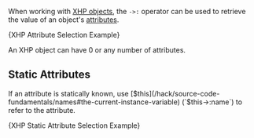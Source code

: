 When working with [XHP objects](/hack/XHP/introduction), the `->:` operator can be used to retrieve the value of an object's [attributes](/hack/XHP/basic-usage#attributes). 

{XHP Attribute Selection Example}

An XHP object can have 0 or any number of attributes.

## Static Attributes
If an attribute is statically known, use [$this](/hack/source-code-fundamentals/names#the-current-instance-variable) (`$this->:name`) to refer to the attribute.

{XHP Static Attribute Selection Example}